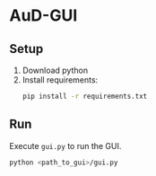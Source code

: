 # AuD-GUI

## Setup
1. Download python
2. Install requirements:
    ```bash
    pip install -r requirements.txt
    ```

## Run
Execute `gui.py` to run the GUI.
```bash
python <path_to_gui>/gui.py
```